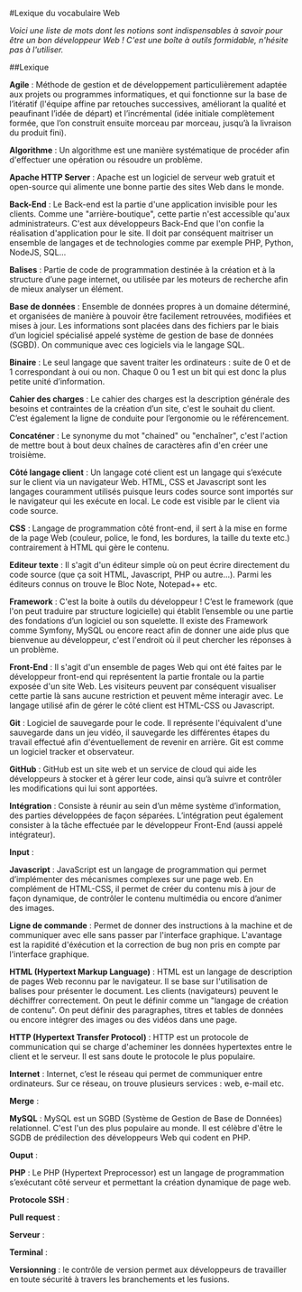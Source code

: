 #Lexique du vocabulaire Web

*Voici une liste de mots dont les notions sont indispensables à savoir pour être un bon développeur Web ! C'est une boîte à outils formidable, n'hésite pas à l'utiliser.*

##Lexique

**Agile** : Méthode de gestion et de développement particulièrement adaptée aux projets ou programmes informatiques, et qui fonctionne sur la base de l’itératif (l'équipe affine par retouches successives, améliorant la qualité et peaufinant l’idée de départ) 
            et l’incrémental (idée initiale complètement formée, que l’on construit ensuite morceau par morceau, jusqu’à la livraison du produit fini).

**Algorithme** : Un algorithme est une manière systématique de procéder afin d'effectuer une opération ou résoudre un problème.

**Apache HTTP Server** : Apache est un logiciel de serveur web gratuit et open-source qui alimente une bonne partie des sites Web dans le monde.

**Back-End** : Le Back-end est la partie d'une application invisible pour les clients. Comme une "arrière-boutique", cette partie n'est accessible qu'aux administrateurs.
               C'est aux développeurs Back-End que l'on confie la réalisation d'application pour le site. Il doit par conséquent maitriser un ensemble de langages et de technologies comme par exemple PHP, Python, NodeJS, SQL...

**Balises** : Partie de code de programmation destinée à la création et à la structure d’une page internet, ou utilisée par les moteurs de recherche afin de mieux analyser un élément. 

**Base de données** : Ensemble de données propres à un domaine déterminé, et organisées de manière à pouvoir être facilement retrouvées, modifiées et mises à jour.
                      Les informations sont placées dans des fichiers par le biais d’un logiciel spécialisé appelé système de gestion de base de données (SGBD). On communique avec ces logiciels via le langage SQL.

**Binaire** : Le seul langage que savent traiter les ordinateurs : suite de 0 et de 1 correspondant à oui ou non. Chaque 0 ou 1 est un bit qui est donc la plus petite unité d’information. 
            
**Cahier des charges** : Le cahier des charges est la description générale des besoins et contraintes de la création d’un site, c'est le souhait du client. C’est également la ligne de conduite pour l’ergonomie ou le référencement.

**Concaténer** : Le synonyme du mot "chained" ou "enchaîner", c'est l'action de mettre bout à bout deux chaînes de caractères afin d'en créer une troisième.

**Côté langage client** : Un langage coté client est un langage qui s’exécute sur le client via un navigateur Web.
                          HTML, CSS et Javascript sont les langages couramment utilisés puisque leurs codes source sont importés sur le navigateur qui les exécute en local. Le code est visible par le client via code source.

**CSS** : Langage de programmation côté front-end, il sert à la mise en forme de la page Web (couleur, police, le fond, les bordures, la taille du texte etc.) contrairement à HTML qui gère le contenu.

**Editeur texte** : Il s'agit d'un éditeur simple où on peut écrire directement du code source (que ça soit HTML, Javascript, PHP ou autre...). Parmi les éditeurs connus on trouve le Bloc Note, Notepad++ etc.

**Framework** : C'est la boite à outils du développeur ! C’est le framework (que l'on peut traduire par structure logicielle) qui établit l’ensemble ou une partie des fondations d’un logiciel ou son squelette. 
                Il existe des Framework comme Symfony, MySQL ou encore react afin de donner une aide plus que bienvenue au développeur, c'est l'endroit où il peut chercher les réponses à un problème.

**Front-End** : Il s'agit d'un ensemble de pages Web qui ont été faites par le développeur front-end  qui représentent la partie frontale ou la partie exposée d'un site Web. 
                   Les visiteurs peuvent par conséquent visualiser cette partie là sans aucune restriction et peuvent même interagir avec. Le langage utilisé afin de gérer le côté client est HTML-CSS ou Javascript.
 
**Git** : Logiciel de sauvegarde pour le code. Il représente l'équivalent d'une sauvegarde dans un jeu vidéo, il sauvegarde les différentes étapes du travail effectué afin d'éventuellement de revenir en arrière.
          Git est comme un logiciel tracker et observateur.

**GitHub** : GitHub est un site web et un service de cloud qui aide les développeurs à stocker et à gérer leur code, ainsi qu’à suivre et contrôler les modifications qui lui sont apportées.

**Intégration** : Consiste à réunir au sein d’un même système d’information, des parties développées de façon séparées. L’intégration peut également consister à la tâche effectuée par le développeur Front-End (aussi appelé intégrateur).

**Input** :

**Javascript** : JavaScript est un langage de programmation qui permet d’implémenter des mécanismes complexes sur une page web. En complément de HTML-CSS, il permet de créer du contenu mis à jour de façon dynamique, de contrôler le contenu multimédia 
                 ou encore d’animer des images.

**Ligne de commande** : Permet de donner des instructions à la machine et de communiquer avec elle sans passer par l'interface graphique. L'avantage est la rapidité d'éxécution et la correction de bug non pris en compte par l'interface graphique. 

**HTML (Hypertext Markup Language)** : HTML est un langage de description de pages Web reconnu par le navigateur. Il se base sur l'utilisation de balises pour présenter le document. Les clients (navigateurs) peuvent le déchiffrer correctement. 
                                       On peut le définir comme un "langage de création de contenu". On peut définir des paragraphes, titres et tables de données ou encore intégrer des images ou des vidéos dans une page.  

**HTTP (Hypertext Transfer Protocol)** : HTTP est un protocole de communication qui se charge d'acheminer les données hypertextes entre le client et le serveur. Il est sans doute le protocole le plus populaire.

**Internet** : Internet, c’est le réseau qui permet de communiquer entre ordinateurs. Sur ce réseau, on trouve plusieurs services : web, e-mail etc.  

**Merge** : 

**MySQL** : MySQL est un SGBD (Système de Gestion de Base de Données) relationnel. C'est l'un des plus populaire au monde. Il est célèbre d'être le SGDB de prédilection des développeurs Web qui codent en PHP.

**Ouput** :

**PHP** : Le PHP (Hypertext Preprocessor) est un langage de programmation s’exécutant côté serveur et permettant la création dynamique de page web.

**Protocole SSH** : 

**Pull request** : 

**Serveur** :

**Terminal** :

**Versionning** : le contrôle de version permet aux développeurs de travailler en toute sécurité à travers les branchements et les fusions.
